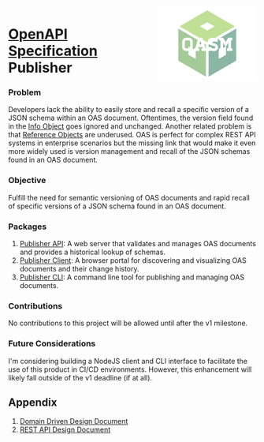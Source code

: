 <img align="right" src=media/logo-inverted.png height="150px">

# [OpenAPI Specification](https://github.com/OAI/OpenAPI-Specification/) Publisher

### Problem

Developers lack the ability to easily store and recall a specific
version of a JSON schema within an OAS document. Oftentimes, the version
field found in the
[Info Object](https://swagger.io/specification/#info-object) goes
ignored and unchanged. Another related problem is that
[Reference Objects](https://swagger.io/specification/#reference-object)
are underused. OAS is perfect for complex REST API systems in enterprise
scenarios but the missing link that would make it even more widely used
is version management and recall of the JSON schemas found in an OAS
document.

### Objective

Fulfill the need for semantic versioning of OAS documents and rapid
recall of specific versions of a JSON schema found in an OAS document.

### Packages

1. [Publisher API](./packages/api/README.md): A web server that validates and manages OAS documents and provides a
   historical lookup of schemas.
2. [Publisher Client](./packages/client/README.md): A browser portal for discovering and visualizing OAS documents and
   their change history.
3. [Publisher CLI](./packages/cli/README.md): A command line tool for publishing and managing OAS documents.

### Contributions

No contributions to this project will be allowed until after the v1
milestone.

### Future Considerations

I'm considering building a NodeJS client and CLI interface to facilitate
the use of this product in CI/CD environments. However, this enhancement
will likely fall outside of the v1 deadline (if at all).


## Appendix

1. [Domain Driven Design Document](packages/api/docs/ddd.md)
2. [REST API Design Document](packages/api/docs/rest.md)
